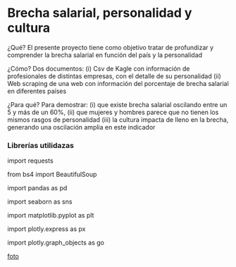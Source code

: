 # Brecha salarial, personalidad y cultura
¿Qué? El presente proyecto tiene como objetivo tratar de profundizar y comprender la brecha salarial en función del país y la personalidad

¿Cómo? Dos documentos: (i) Csv de Kagle con información de profesionales de distintas empresas, con el detalle de su personalidad (ii) Web scraping de una web con información del porcentaje de brecha salarial en diferentes países   

¿Para qué? Para demostrar: (i) que existe brecha salarial oscilando entre un 5 y más de un 60%, (ii) que mujeres y hombres parece que no tienen los mismos rasgos de personalidad (iii) la cultura impacta de lleno en la brecha, generando una oscilación amplia en este indicador



### Librerías utilidazas
import requests

from bs4 import BeautifulSoup

import pandas as pd

import seaborn as sns

import matplotlib.pyplot as plt

import plotly.express as px

import plotly.graph_objects as go

[foto](https://d500.epimg.net/cincodias/imagenes/2020/03/06/legal/1583511171_908314_1583511312_noticia_normal_recorte1.jpg)

